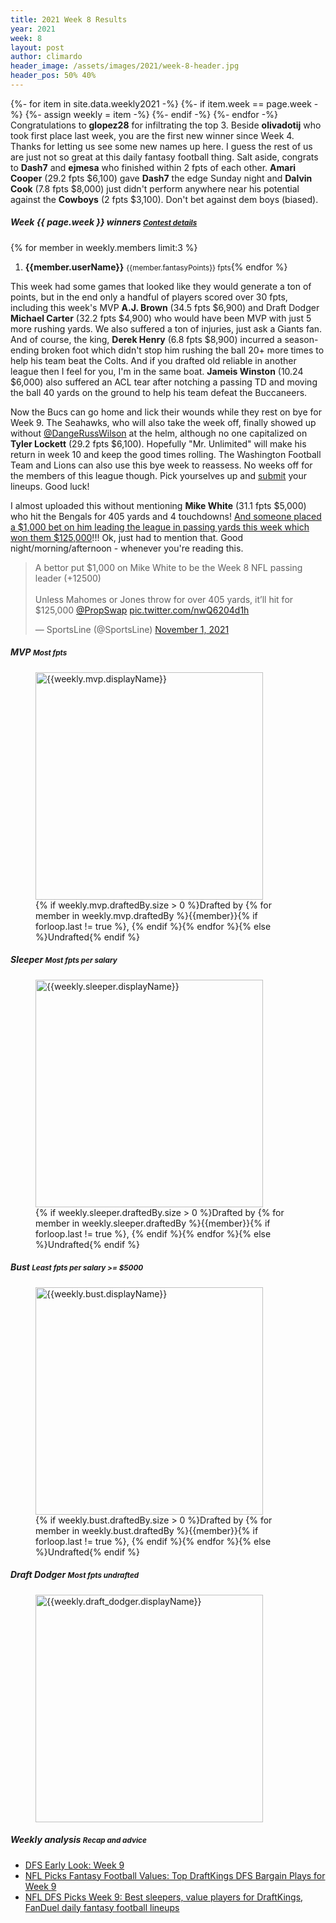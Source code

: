 ```yaml
---
title: 2021 Week 8 Results
year: 2021
week: 8
layout: post
author: climardo
header_image: /assets/images/2021/week-8-header.jpg
header_pos: 50% 40%
---
```

{%- for item in site.data.weekly2021 -%}
    {%- if item.week == page.week -%}
        {%- assign weekly = item -%}
    {%- endif -%}
{%- endfor -%}
Congratulations to **glopez28** for infiltrating the top 3. Beside **olivadotij** who took first place last week, you are the first new winner since Week 4. Thanks for letting us see some new names up here. I guess the rest of us are just not so great at this daily fantasy football thing. Salt aside, congrats to **Dash7** and **ejmesa** who finished within 2 fpts of each other. **Amari Cooper** (29.2 fpts $6,100) gave **Dash7** the edge Sunday night and **Dalvin Cook** (7.8 fpts $8,000) just didn't perform anywhere near his potential against the **Cowboys** (2 fpts $3,100). Don't bet against dem boys (biased).

##### Week {{ page.week }} winners <small class="text-muted">[Contest details](https://www.draftkings.com/contest/gamecenter/{{weekly.contest_id}})</small>
{% for member in weekly.members limit:3 %}
1. **{{member.userName}}** <small class="text-muted">{{member.fantasyPoints}} fpts</small>{% endfor %}

This week had some games that looked like they would generate a ton of points, but in the end only a handful of players scored over 30 fpts, including this week's MVP **A.J. Brown** (34.5 fpts $6,900) and Draft Dodger **Michael Carter** (32.2 fpts $4,900) who would have been MVP with just 5 more rushing yards. We also suffered a ton of injuries, just ask a Giants fan. And of course, the king, **Derek Henry** (6.8 fpts $8,900) incurred a season-ending broken foot which didn't stop him rushing the ball 20+ more times to help his team beat the Colts. And if you drafted old reliable in another league then I feel for you, I'm in the same boat. **Jameis Winston** (10.24 $6,000) also suffered an ACL tear after notching a passing TD and moving the ball 40 yards on the ground to help his team defeat the Buccaneers. 

Now the Bucs can go home and lick their wounds while they rest on bye for Week 9. The Seahawks, who will also take the week off, finally showed up without [@DangeRussWilson](https://twitter.com/dangerusswilson) at the helm, although no one capitalized on **Tyler Lockett** (29.2 fpts $6,100). Hopefully "Mr. Unlimited" will make his return in week 10 and keep the good times rolling. The Washington Football Team and Lions can also use this bye week to reassess. No weeks off for the members of this league though. Pick yourselves up and [submit](/submit) your lineups. Good luck!

I almost uploaded this without mentioning **Mike White** (31.1 fpts $5,000) who hit the Bengals for 405 yards and 4 touchdowns! [And someone placed a $1,000 bet on him leading the league in passing yards this week which won them $125,000](https://brobible.com/sports/article/1k-mike-white-bet-jets-125000-payout-nfl-news/)!!! Ok, just had to mention that. Good night/morning/afternoon - whenever you're reading this. 

<blockquote class="twitter-tweet"><p lang="en" dir="ltr">A bettor put $1,000 on Mike White to be the Week 8 NFL passing leader (+12500)<br><br>Unless Mahomes or Jones throw for over 405 yards, it’ll hit for $125,000 <a href="https://twitter.com/PropSwap?ref_src=twsrc%5Etfw">@PropSwap</a> <a href="https://t.co/nwQ6204d1h">pic.twitter.com/nwQ6204d1h</a></p>&mdash; SportsLine (@SportsLine) <a href="https://twitter.com/SportsLine/status/1455243995299266563?ref_src=twsrc%5Etfw">November 1, 2021</a></blockquote> <script async src="https://platform.twitter.com/widgets.js" charset="utf-8"></script>

##### MVP <small class="text-muted">Most fpts</small>
<figure class="figure">
    <img class="img-fluid" src="/assets/images/{{page.year}}/week-{{page.week}}-{{weekly.mvp.displayName | replace: ' ', '-' | escape |downcase }}.png" width="364px" alt="{{weekly.mvp.displayName}}"/>
    <figcaption class="figure-caption">{% if weekly.mvp.draftedBy.size > 0 %}Drafted by {% for member in weekly.mvp.draftedBy %}{{member}}{% if forloop.last != true %}, {% endif %}{% endfor %}{% else %}Undrafted{% endif %}</figcaption>
</figure>

##### Sleeper <small class="text-muted">Most fpts per salary</small>
<figure class="figure">
    <img class="img-fluid" src="/assets/images/{{page.year}}/week-{{page.week}}-{{weekly.sleeper.displayName | replace: ' ', '-' | escape | downcase }}.png" width="364px" alt="{{weekly.sleeper.displayName}}"/>
    <figcaption class="figure-caption">{% if weekly.sleeper.draftedBy.size > 0 %}Drafted by {% for member in weekly.sleeper.draftedBy %}{{member}}{% if forloop.last != true %}, {% endif %}{% endfor %}{% else %}Undrafted{% endif %}</figcaption>
</figure>

##### Bust <small class="text-muted">Least fpts per salary >= $5000</small>
<figure class="figure">
    <img class="img-fluid" src="/assets/images/{{page.year}}/week-{{page.week}}-{{weekly.bust.displayName | replace: ' ', '-' | escape | downcase }}.png" width="364px" alt="{{weekly.bust.displayName}}"/>
    <figcaption class="figure-caption">{% if weekly.bust.draftedBy.size > 0 %}Drafted by {% for member in weekly.bust.draftedBy %}{{member}}{% if forloop.last != true %}, {% endif %}{% endfor %}{% else %}Undrafted{% endif %}</figcaption>
</figure>

##### Draft Dodger <small class="text-muted">Most fpts undrafted</small>
<figure class="figure">
    <img class="img-fluid" src="/assets/images/{{page.year}}/week-{{page.week}}-{{weekly.draft_dodger.displayName | replace: ' ', '-' | escape | downcase }}.png" width="364px" alt="{{weekly.draft_dodger.displayName}}"/>
</figure>

##### Weekly analysis <small class="text-muted">Recap and advice</small>
- [DFS Early Look: Week 9](https://www.fantasypoints.com/nfl/articles/dfs/2021/dfs-early-look-week-9)
- [NFL Picks Fantasy Football Values: Top DraftKings DFS Bargain Plays for Week 9](https://dknation.draftkings.com/playbook/2021/11/2/22759230/nfl-picks-fantasy-football-values-draftkings-dfs-week-9-derek-carr-raiders-aj-dillon-packers-49ers)
- [NFL DFS Picks Week 9: Best sleepers, value players for DraftKings, FanDuel daily fantasy football lineups](https://www.sportingnews.com/us/fantasy/news/nfl-dfs-picks-best-week-9-best-sleepers-value-players-draftkings-fanduel-daily-fantasy-football-lineups/1jk9yg8q90nwv106dauiksjnq3)
